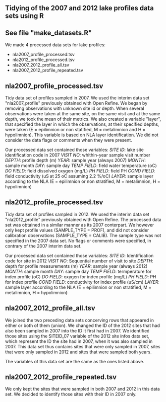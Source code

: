## Tidying of the 2007 and 2012 lake profiles data sets using R 
## See file "make_datasets.R"

We made 4 processed data sets for lake profiles:
- nla2007_profile_processed.tsv
- nla2012_profile_processed.tsv
- nla2007_2012_profile_all.tsv
- nla2007_2012_profile_repeated.tsv


## nla2007_profile_processed.tsv ##

Tidy data set of profiles sampled in 2007. We used the interim data set "nla2007_profile" previously obtained with Open Refine. We began by removing observations with unknown site id or depth. When several observations were taken at the same site, on the same visit and at the same depth, we took the mean of their metrics. We also created a variable "layer", that specified the layer in which the observations, at their specified depths, were taken (E = epilimnion or non statified, M = metalimnion and H = hypolimnion). This variable is based on NLA layer identification. We did not consider the data flags or comments when they were present. 

Our processed data set contained those variables:
_SITE ID_: lake site identification code in 2007
_VISIT NO_: whithin-year sample visit number
_DEPTH_: profile depth (m)
_YEAR_: sample year (always 2007)
_MONTH_: sample month
_DAY_: sample day
_TEMP FIELD_: field water temperature (oC)
_DO FIELD_: field dissolved oxygen (mg/L)
_PH FIELD_: field PH
_COND FIELD_: field conductivity (uS at 25 oC assuming 2.2 %/oC)
_LAYER_: sample layer according to the NLA (E = epilimnion or non stratified, M = metalimnion, H = hypolimnion)


## nla2012_profile_processed.tsv ##

Tidy data set of profiles sampled in 2012. We used the interim data set
"nla2012_profile" previously obtained with Open Refine. The processed data set was obtained in a similar manner as its 2007 conterpart. We however only kept profile values (SAMPLE_TYPE = PROF), and did not consider calibration observations (SAMPLE_TYPE = CALIB). The sample type was not specified in the 2007 data set. No flags or comments were specified, in contrary of the 2007 interim data set. 

Our processed data set contained those variables:
_SITE ID_: Identification code for site in 2012
_VISIT NO_: Sequential number of visit to site
_DEPTH_: depth for profile measurements (m)
_YEAR_: sample year (always 2012)
_MONTH_: sample month
_DAY_: sample day
_TEMP FIELD_: termperature for index profile (oC)
_DO FIELD_: oxygen for index profile (mg/L)
_PH FIELD_: PH for index profile
_COND FIELD_: conductivity for index profile (uS/cm)
_LAYER_: sample layer according to the NLA (E = epilimnion or non stratified, M = metalimnion, H = hypolimnion)


## nla2007_2012_profile_all.tsv ##

We joined the two preceding data sets concerving rows that appeared in either or both of them (union). We changed the ID of the 2012 sites that had also been sampled in 2007 into the ID it first had in 2007. We identified those sites using the SITEID_07 variable of the 2012 site infos data set, which represent the ID the site had in 2007, when it was also sampled in 2007. This data set thus contains sites that were only sampled in 2007, sites that were only sampled in 2012 and sites that were sampled both years. 

The variables of this data set are the same as the ones listed above. 


## nla2007_2012_profile_repeated.tsv ##

We only kept the sites that were sampled in both 2007 and 2012 in this data set. We decided to identify those sites with their ID in 2007 only. 
